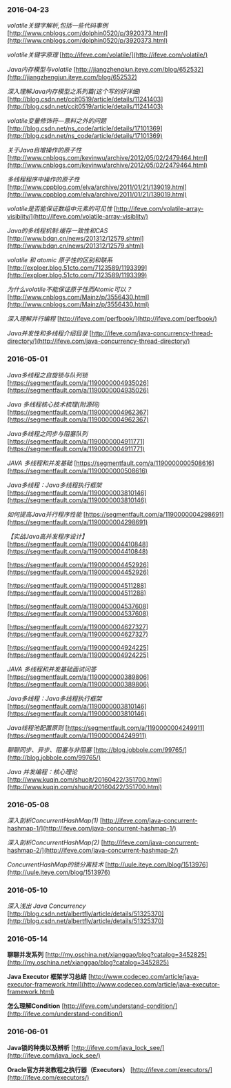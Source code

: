 ### 2016-04-23
*volatile关键字解析,包括一些代码事例* 	[http://www.cnblogs.com/dolphin0520/p/3920373.html](http://www.cnblogs.com/dolphin0520/p/3920373.html)

*volatile关键字原理*	[http://ifeve.com/volatile/](http://ifeve.com/volatile/)

*Java内存模型与volatile* [http://jiangzhengjun.iteye.com/blog/652532](http://jiangzhengjun.iteye.com/blog/652532)

*深入理解Java内存模型之系列篇(这个写的好详细)* [http://blog.csdn.net/ccit0519/article/details/11241403](http://blog.csdn.net/ccit0519/article/details/11241403)

*volatile变量修饰符—意料之外的问题* [http://blog.csdn.net/ns_code/article/details/17101369](http://blog.csdn.net/ns_code/article/details/17101369)

*关于Java自增操作的原子性*  [http://www.cnblogs.com/kevinwu/archive/2012/05/02/2479464.html](http://www.cnblogs.com/kevinwu/archive/2012/05/02/2479464.html)

*多线程程序中操作的原子性*  [http://www.cppblog.com/elva/archive/2011/01/21/139019.html](http://www.cppblog.com/elva/archive/2011/01/21/139019.html)

*volatile是否能保证数组中元素的可见性* [http://ifeve.com/volatile-array-visiblity/](http://ifeve.com/volatile-array-visiblity/)

*Java的多线程机制:缓存一致性和CAS* [http://www.bdqn.cn/news/201312/12579.shtml](http://www.bdqn.cn/news/201312/12579.shtml)

*volatile 和 atomic 原子性的区别和联系* [http://exploer.blog.51cto.com/7123589/1193399](http://exploer.blog.51cto.com/7123589/1193399)

*为什么volatile不能保证原子性而Atomic可以？* [http://www.cnblogs.com/Mainz/p/3556430.html](http://www.cnblogs.com/Mainz/p/3556430.html)

*深入理解并行编程*	[http://ifeve.com/perfbook/](http://ifeve.com/perfbook/)

*Java并发性和多线程介绍目录*	[http://ifeve.com/java-concurrency-thread-directory/](http://ifeve.com/java-concurrency-thread-directory/)

### 2016-05-01
*Java多线程之自旋锁与队列锁*	[https://segmentfault.com/a/1190000004935026](https://segmentfault.com/a/1190000004935026)

*Java 多线程核心技术梳理(附源码)*	[https://segmentfault.com/a/1190000004962367](https://segmentfault.com/a/1190000004962367)

*Java多线程之同步与阻塞队列*	[https://segmentfault.com/a/1190000004911771](https://segmentfault.com/a/1190000004911771)

*JAVA 多线程和并发基础*	[https://segmentfault.com/a/1190000000508616](https://segmentfault.com/a/1190000000508616)

*Java多线程：Java多线程执行框架*	[https://segmentfault.com/a/1190000003810146](https://segmentfault.com/a/1190000003810146)

*如何提高Java并行程序性能*		[https://segmentfault.com/a/1190000004298691](https://segmentfault.com/a/1190000004298691)

*【实战Java高并发程序设计】*
[https://segmentfault.com/a/1190000004410848](https://segmentfault.com/a/1190000004410848)

[https://segmentfault.com/a/1190000004452926](https://segmentfault.com/a/1190000004452926)

[https://segmentfault.com/a/1190000004511288](https://segmentfault.com/a/1190000004511288)

[https://segmentfault.com/a/1190000004537608](https://segmentfault.com/a/1190000004537608)

[https://segmentfault.com/a/1190000004627327](https://segmentfault.com/a/1190000004627327)

[https://segmentfault.com/a/1190000004924225](https://segmentfault.com/a/1190000004924225)

*JAVA 多线程和并发基础面试问答*	[https://segmentfault.com/a/1190000000389806](https://segmentfault.com/a/1190000000389806)

*Java多线程：Java多线程执行框架*	[https://segmentfault.com/a/1190000003810146](https://segmentfault.com/a/1190000003810146)

*Java线程池配置原则*	[https://segmentfault.com/a/1190000004249911](https://segmentfault.com/a/1190000004249911)

*聊聊同步、异步、阻塞与非阻塞*	[http://blog.jobbole.com/99765/](http://blog.jobbole.com/99765/)

*Java 并发编程：核心理论*		[http://www.kuqin.com/shuoit/20160422/351700.html](http://www.kuqin.com/shuoit/20160422/351700.html)

### 2016-05-08
*深入剖析ConcurrentHashMap(1)*	[http://ifeve.com/java-concurrent-hashmap-1/](http://ifeve.com/java-concurrent-hashmap-1/)

*深入剖析ConcurrentHashMap(2)*	[http://ifeve.com/java-concurrent-hashmap-2/](http://ifeve.com/java-concurrent-hashmap-2/)

*ConcurrentHashMap的锁分离技术*	[http://uule.iteye.com/blog/1513976](http://uule.iteye.com/blog/1513976)

### 2016-05-10
*深入浅出 Java Concurrency*	[http://blog.csdn.net/albertfly/article/details/51325370](http://blog.csdn.net/albertfly/article/details/51325370)

### 2016-05-14
**聊聊并发系列**	[http://my.oschina.net/xianggao/blog?catalog=3452825](http://my.oschina.net/xianggao/blog?catalog=3452825)

**Java Executor 框架学习总结** 	[http://www.codeceo.com/article/java-executor-framework.html](http://www.codeceo.com/article/java-executor-framework.html)

**怎么理解Condition**	[http://ifeve.com/understand-condition/](http://ifeve.com/understand-condition/)

### 2016-06-01
**Java锁的种类以及辨析**		[http://ifeve.com/java_lock_see/](http://ifeve.com/java_lock_see/)

**Oracle官方并发教程之执行器（Executors）**	[http://ifeve.com/executors/](http://ifeve.com/executors/)